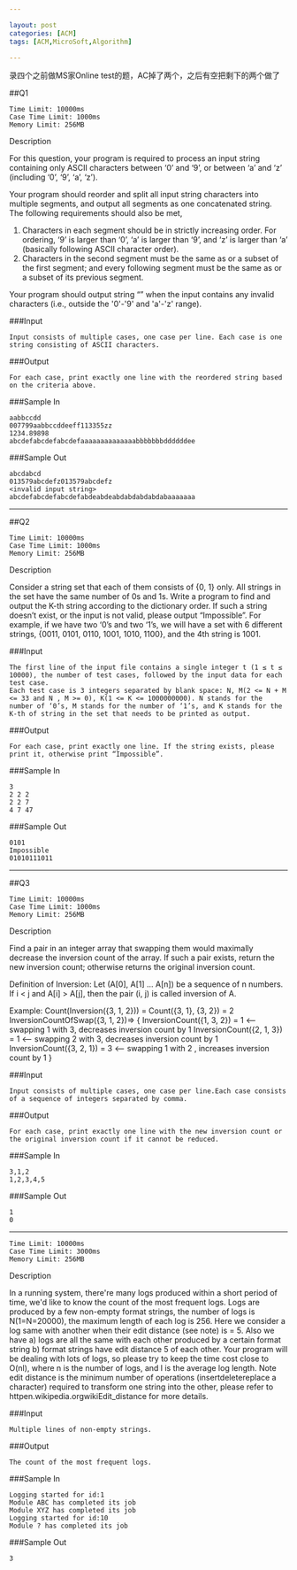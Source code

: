 ```yaml
---

layout: post
categories: [ACM]
tags: [ACM,MicroSoft,Algorithm]

---
```


录四个之前做MS家Online test的题，AC掉了两个，之后有空把剩下的两个做了


##Q1
```
Time Limit: 10000ms
Case Time Limit: 1000ms
Memory Limit: 256MB
```


Description


For this question, your program is required to process an input string containing only ASCII characters between ‘0’ and ‘9’, or between ‘a’ and ‘z’ (including ‘0’, ‘9’, ‘a’, ‘z’). 

Your program should reorder and split all input string characters into multiple segments, and output all segments as one concatenated string. The following requirements should also be met,
1. Characters in each segment should be in strictly increasing order. For ordering, ‘9’ is larger than ‘0’, ‘a’ is larger than ‘9’, and ‘z’ is larger than ‘a’ (basically following ASCII character order).
2. Characters in the second segment must be the same as or a subset of the first segment; and every following segment must be the same as or a subset of its previous segment. 

Your program should output string “<invalid input string>” when the input contains any invalid characters (i.e., outside the '0'-'9' and 'a'-'z' range).



###Input

```
Input consists of multiple cases, one case per line. Each case is one string consisting of ASCII characters.
```


###Output

```
For each case, print exactly one line with the reordered string based on the criteria above.
```


###Sample In

```
aabbccdd
007799aabbccddeeff113355zz
1234.89898
abcdefabcdefabcdefaaaaaaaaaaaaaabbbbbbbddddddee
```

###Sample Out

```
abcdabcd
013579abcdefz013579abcdefz
<invalid input string>
abcdefabcdefabcdefabdeabdeabdabdabdabdabaaaaaaa
```

---

##Q2

```
Time Limit: 10000ms
Case Time Limit: 1000ms
Memory Limit: 256MB
```


Description

Consider a string set that each of them consists of {0, 1} only. All strings in the set have the same number of 0s and 1s. Write a program to find and output the K-th string according to the dictionary order. If s​uch a string doesn’t exist, or the input is not valid, please output “Impossible”. For example, if we have two ‘0’s and two ‘1’s, we will have a set with 6 different strings, {0011, 0101, 0110, 1001, 1010, 1100}, and the 4th string is 1001.


###Input

```
The first line of the input file contains a single integer t (1 ≤ t ≤ 10000), the number of test cases, followed by the input data for each test case.
Each test case is 3 integers separated by blank space: N, M(2 <= N + M <= 33 and N , M >= 0), K(1 <= K <= 1000000000). N stands for the number of ‘0’s, M stands for the number of ‘1’s, and K stands for the K-th of string in the set that needs to be printed as output.
```

###Output

```
For each case, print exactly one line. If the string exists, please print it, otherwise print “Impossible”. 
```

###Sample In

```
3
2 2 2
2 2 7
4 7 47
```

###Sample Out

```
0101
Impossible
01010111011
```

---
##Q3

```
Time Limit: 10000ms
Case Time Limit: 1000ms
Memory Limit: 256MB
```

Description

Find a pair in an integer array that swapping them would maximally decrease the inversion count of the array. If such a pair exists, return the new inversion count; otherwise returns the original inversion count.

Definition of Inversion: Let (A[0], A[1] ... A[n]) be a sequence of n numbers. If i < j and A[i] > A[j], then the pair (i, j) is called inversion of A.

Example:
Count(Inversion({3, 1, 2})) = Count({3, 1}, {3, 2}) = 2
InversionCountOfSwap({3, 1, 2})=>
{
  InversionCount({1, 3, 2}) = 1 <-- swapping 1 with 3, decreases inversion count by 1
  InversionCount({2, 1, 3}) = 1 <-- swapping 2 with 3, decreases inversion count by 1
  InversionCount({3, 2, 1}) = 3 <-- swapping 1 with 2 , increases inversion count by 1
}


###Input

```
Input consists of multiple cases, one case per line.Each case consists of a sequence of integers separated by comma.
```

###Output

```
For each case, print exactly one line with the new inversion count or the original inversion count if it cannot be reduced.
```

###Sample In

```
3,1,2
1,2,3,4,5
```

###Sample Out

```
1
0
```

---

```
Time Limit: 10000ms
Case Time Limit: 3000ms
Memory Limit: 256MB
```

Description

In a running system, there're many logs produced within a short period of time, we'd like to know the count of the most frequent logs.
Logs are produced by a few non-empty format strings, the number of logs is N(1=N=20000), the maximum length of each log is 256.
Here we consider a log same with another when their edit distance (see note) is = 5.
Also we have a) logs are all the same with each other produced by a certain format string b) format strings have edit distance  5 of each other.
Your program will be dealing with lots of logs, so please try to keep the time cost close to O(nl), where n is the number of logs, and l is the average log length.
Note edit distance is the minimum number of operations (insertdeletereplace a character) required to transform one string into the other, please refer to httpen.wikipedia.orgwikiEdit_distance for more details.

###Input

```
Multiple lines of non-empty strings.
```

###Output

```
The count of the most frequent logs.
```

###Sample In

```
Logging started for id:1
Module ABC has completed its job
Module XYZ has completed its job
Logging started for id:10
Module ? has completed its job
```

###Sample Out

```
3
```